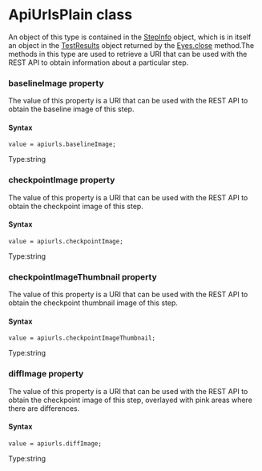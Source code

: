 # ApiUrlsPlain class
An object of this type is contained in the [StepInfo](./stepinfo) object, which is in itself an object in the [TestResults](./testresults) object returned by the [Eyes.close](./eyes#close-method) method.The methods in this type are used to retrieve a URI that can be used with the REST API to obtain information about a particular step.


 
 ### baselineImage property
The value of this property is a URI that can be used with the REST API to obtain the baseline image of this step.

#### Syntax 
 ``` 
value = apiurls.baselineImage;
 ``` 
 
 Type:string 
 ### checkpointImage property
The value of this property is a URI that can be used with the REST API to obtain the checkpoint image of this step.

#### Syntax 
 ``` 
value = apiurls.checkpointImage;
 ``` 
 
 Type:string 
 ### checkpointImageThumbnail property
The value of this property is a URI that can be used with the REST API to obtain the checkpoint thumbnail image of this step.

#### Syntax 
 ``` 
value = apiurls.checkpointImageThumbnail;
 ``` 
 
 Type:string 
 ### diffImage property
The value of this property is a URI that can be used with the REST API to obtain the checkpoint image of this step, overlayed with pink areas where there are differences.

#### Syntax 
 ``` 
value = apiurls.diffImage;
 ``` 
 
 Type:string